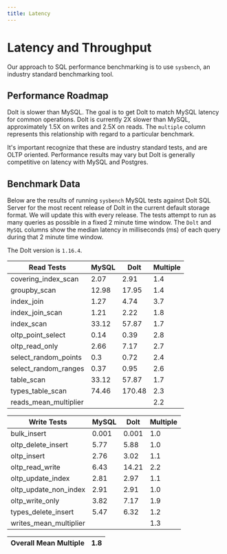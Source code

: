 ```yaml
---
title: Latency
---
```


# Latency and Throughput

Our approach to SQL performance benchmarking is to use `sysbench`, an
industry standard benchmarking tool.

## Performance Roadmap

Dolt is slower than MySQL. The goal is to get Dolt to match 
MySQL latency for common operations. Dolt is currently 2X slower 
than MySQL, approximately 1.5X on writes and 2.5X on reads. The 
`multiple` column represents this relationship with regard to a 
particular benchmark.

It's important recognize that these are industry standard tests, and
are OLTP oriented. Performance results may vary but Dolt is 
generally competitive on latency with MySQL and Postgres.

## Benchmark Data

Below are the results of running `sysbench` MySQL tests against Dolt
SQL Server for the most recent release of Dolt in the current default 
storage format. We will update this with every release. The tests 
attempt to run as many queries as possible in a fixed 2 minute time 
window. The `Dolt` and `MySQL` columns show the median latency in 
milliseconds (ms) of each query during that 2 minute time window.

The Dolt version is `1.16.4`.

<!-- START___DOLT___LATENCY_RESULTS_TABLE -->
|       Read Tests        | MySQL |  Dolt  | Multiple |
|-------------------------|-------|--------|----------|
| covering\_index\_scan   |  2.07 |   2.91 |      1.4 |
| groupby\_scan           | 12.98 |  17.95 |      1.4 |
| index\_join             |  1.27 |   4.74 |      3.7 |
| index\_join\_scan       |  1.21 |   2.22 |      1.8 |
| index\_scan             | 33.12 |  57.87 |      1.7 |
| oltp\_point\_select     |  0.14 |   0.39 |      2.8 |
| oltp\_read\_only        |  2.66 |   7.17 |      2.7 |
| select\_random\_points  |   0.3 |   0.72 |      2.4 |
| select\_random\_ranges  |  0.37 |   0.95 |      2.6 |
| table\_scan             | 33.12 |  57.87 |      1.7 |
| types\_table\_scan      | 74.46 | 170.48 |      2.3 |
| reads\_mean\_multiplier |       |        |      2.2 |

|       Write Tests        | MySQL | Dolt  | Multiple |
|--------------------------|-------|-------|----------|
| bulk\_insert             | 0.001 | 0.001 |      1.0 |
| oltp\_delete\_insert     |  5.77 |  5.88 |      1.0 |
| oltp\_insert             |  2.76 |  3.02 |      1.1 |
| oltp\_read\_write        |  6.43 | 14.21 |      2.2 |
| oltp\_update\_index      |  2.81 |  2.97 |      1.1 |
| oltp\_update\_non\_index |  2.91 |  2.91 |      1.0 |
| oltp\_write\_only        |  3.82 |  7.17 |      1.9 |
| types\_delete\_insert    |  5.47 |  6.32 |      1.2 |
| writes\_mean\_multiplier |       |       |      1.3 |

| Overall Mean Multiple | 1.8 |
|-----------------------|-----|
<!-- END___DOLT___LATENCY_RESULTS_TABLE -->
<br/>
